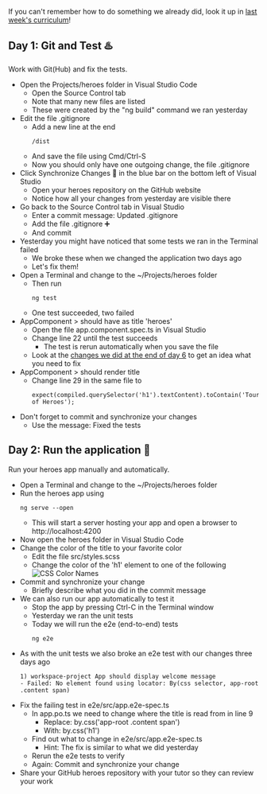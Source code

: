 If you can't remember how to do something we already did, look it up in [last week's curriculum](https://github.com/phaze9/SummerOfCode/blob/master/Week%201.md)!

## Day 1: Git and Test :hotsprings:
Work with Git(Hub) and fix the tests.
 - Open the Projects/heroes folder in Visual Studio Code
   - Open the Source Control tab
   - Note that many new files are listed
   - These were created by the "ng build" command we ran yesterday
 - Edit the file .gitignore
   - Add a new line at the end
     ```
     /dist
     ```
   - And save the file using Cmd/Ctrl-S
   - Now you should only have one outgoing change, the file .gitignore
 - Click Synchronize Changes :doughnut: in the blue bar on the bottom left of Visual Studio
   - Open your heroes repository on the GitHub website
   - Notice how all your changes from yesterday  are visible there
 - Go back to the Source Control tab in Visual Studio
   - Enter a commit message: Updated .gitignore
   - Add the file .gitignore :heavy_plus_sign:
   - And commit  
 - Yesterday you might have noticed that some tests we ran in the Terminal failed
   - We broke these when we changed the application two days ago
   - Let's fix them!
 - Open a Terminal and change to the ~/Projects/heroes folder
   - Then run
     ```
     ng test
     ```
   - One test succeeded, two failed
 - AppComponent > should have as title 'heroes'
   - Open the file app.component.spec.ts in Visual Studio
   - Change line 22 until the test succeeds
     - The test is rerun automatically when you save the file
   - Look at the [changes we did at the end of day 6](https://angular.io/tutorial/toh-pt0#change-the-application-title) to get an idea what you need to fix 
 - AppComponent > should render title
   - Change line 29 in the same file to
     ```
     expect(compiled.querySelector('h1').textContent).toContain('Tour of Heroes');  
     ```
 - Don't forget to commit and synchronize your changes
   - Use the message: Fixed the tests
 
## Day 2: Run the application :running:
Run your heroes app manually and automatically.
 - Open a Terminal and change to the ~/Projects/heroes folder
 - Run the heroes app using
   ```
   ng serve --open
   ```
   - This will start a server hosting your app and open a browser to http://localhost:4200
 - Now open the heroes folder in Visual Studio Code
 - Change the color of the title to your favorite color
   - Edit the file src/styles.scss
   - Change the color of the 'h1' element to one of the following
     ![CSS Color Names](https://miro.medium.com/max/1400/1*IUKKnAi_7ZjM91Fouh2yxA.png)
 - Commit and synchronize your change 
   - Briefly describe what you did in the commit message
 - We can also run our app automatically to test it
   - Stop the app by pressing Ctrl-C in the Terminal window
   - Yesterday we ran the unit tests
   - Today we will run the e2e (end-to-end) tests
     ```
     ng e2e
     ```
 - As with the unit tests we also broke an e2e test with our changes three days ago
   ```
   1) workspace-project App should display welcome message
   - Failed: No element found using locator: By(css selector, app-root .content span)
   ```
 - Fix the failing test in e2e/src/app.e2e-spec.ts
   - In app.po.ts we need to change where the title is read from in line 9
     - Replace: by.css('app-root .content span')
     - With: by.css('h1')
   - Find out what to change in e2e/src/app.e2e-spec.ts
     - Hint: The fix is similar to what we did yesterday
   - Rerun the e2e tests to verify  
   - Again: Commit and synchronize your change
 - Share your GitHub heroes repository with your tutor so they can review your work
